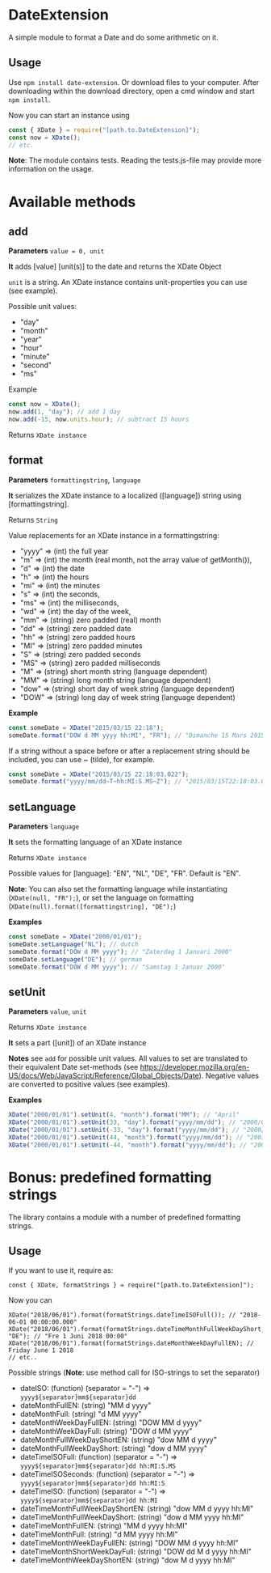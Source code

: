 # DateExtension
A simple module to format a Date and do some arithmetic on it.

## Usage
Use `npm install date-extension`.
Or download files to your computer. After downloading 
within the download directory, open a cmd window and start `npm install`.

Now you can start an instance using

```javascript
const { XDate } = require("[path.to.DateExtension]");
const now = XDate();
// etc.
```
**Note**: The module contains tests. Reading the tests.js-file may provide more information on the usage.

# Available methods
## add

**Parameters** `value = 0, unit`

**It** adds [value] [unit(s)] to the date and returns the XDate Object

`unit` is a string. An XDate instance contains unit-properties you can use (see example).

Possible unit values: 
- "day" 
- "month" 
- "year" 
- "hour" 
- "minute" 
- "second" 
- "ms"

Example

```javascript
const now = XDate();
now.add(1, "day"); // add 1 day
now.add(-15, now.units.hour); // subtract 15 hours
```
Returns `XDate instance`

## format

**Parameters** `formattingstring`, `language`

**It** serializes the XDate instance to a localized ([language]) string using [formattingstring].

Returns `String`

Value replacements for an XDate instance in a formattingstring:
- "yyyy" => (int) the full year
- "m" => (int) the month (real month, not the array value of getMonth()),
- "d" => (int) the date
- "h" => (int) the hours
- "mi" => (int) the minutes
- "s" => (int) the seconds,
- "ms" => (int) the milliseconds,
- "wd" => (int) the day of the week,
- "mm" => (string) zero padded (real) month
- "dd" => (string) zero padded date
- "hh" => (string) zero padded hours
- "MI" => (string) zero padded minutes
- "S" => (string) zero padded seconds
- "MS" => (string) zero padded milliseconds
- "M" => (string) short month string (language dependent)
- "MM" => (string) long month string (language dependent)
- "dow" => (string) short day of week string (language dependent)
- "DOW" => (string) long day of week string (language dependent)

**Example**

```javascript
const someDate = XDate("2015/03/15 22:18");
someDate.format("DOW d MM yyyy hh:MI", "FR"); // "Dimanche 15 Mars 2015 22:18"
```

If a string without a space before or after a replacement string  should be included, you can use ~ (tilde), for example.

```javascript
const someDate = XDate("2015/03/15 22:18:03.022");
someDate.format("yyyy/mm/dd~T~hh:MI:S.MS~Z"); // "2015/03/15T22:18:03.022Z"
```

## setLanguage

**Parameters** `language`

**It** sets the formatting language of an XDate instance

Returns `XDate instance`

Possible values for [language]: "EN", "NL", "DE", "FR". Default is "EN".

**Note**: You can also set the formatting language while instantiating (`XDate(null, "FR");`), or
set the language on formatting (`XDate(null).format([formattingstring], "DE");`)

**Examples**

```javascript
const someDate = XDate("2000/01/01");
someDate.setLanguage("NL"); // dutch
someDate.format("DOW d MM yyyy"); // "Zaterdag 1 Januari 2000"
someDate.setLanguage("DE"); // german
someDate.format("DOW d MM yyyy"); // "Samstag 1 Januar 2000"
```
## setUnit
**Parameters** `value`, `unit`

Returns `XDate instance`

**It** sets a part ([unit]) of an XDate instance

**Notes** see `add` for possible unit values. All values to set are translated 
to their equivalent Date set-methods (see https://developer.mozilla.org/en-US/docs/Web/JavaScript/Reference/Global_Objects/Date). 
Negative values are converted to positive values (see examples).


**Examples**

```javascript
XDate("2000/01/01").setUnit(4, "month").format("MM"); // "April"
XDate("2000/01/01").setUnit(33, "day").format("yyyy/mm/dd"); // "2000/02/02"
XDate("2000/01/01").setUnit(-33, "day").format("yyyy/mm/dd"); // "2000/02/02"
XDate("2000/01/01").setUnit(44, "month").format("yyyy/mm/dd"); // "2003/08/01"
XDate("2000/01/01").setUnit(-44, "month").format("yyyy/mm/dd"); // "2003/08/01"
```

# Bonus: predefined formatting strings
The library contains a module with a number of predefined formatting strings.

## Usage

If you want to use it, require as:

```
const { XDate, formatStrings } = require("[path.to.DateExtension]");
```

Now you can

```
XDate("2018/06/01").format(formatStrings.dateTimeISOFull()); // "2018-06-01 00:00:00.000"
XDate("2018/06/01").format(formatStrings.dateTimeMonthFullWeekDayShort, "DE"); // "Fre 1 Juni 2018 00:00"
XDate("2018/06/01").format(formatStrings.dateMonthWeekDayFullEN); // Friday June 1 2018
// etc..
```

Possible strings (**Note**: use method call for ISO-strings to set the separator)

- dateISO: (function) (separator = "-") => `yyyy${separator}mm${separator}dd`
- dateMonthFullEN: (string) "MM d yyyy"
- dateMonthFull: (string) "d MM yyyy"
- dateMonthWeekDayFullEN: (string) "DOW MM d yyyy"
- dateMonthWeekDayFull: (string) "DOW d MM yyyy"
- dateMonthFullWeekDayShortEN: (string) "dow MM d yyyy"
- dateMonthFullWeekDayShort: (string) "dow d MM yyyy"
- dateTimeISOFull: (function) (separator = "-") => `yyyy${separator}mm${separator}dd hh:MI:S.MS`
- dateTimeISOSeconds: (function) (separator = "-") => `yyyy${separator}mm${separator}dd hh:MI:S`
- dateTimeISO: (function) (separator = "-") => `yyyy${separator}mm${separator}dd hh:MI`
- dateTimeMonthFullWeekDayShortEN: (string) "dow MM d yyyy hh:MI"
- dateTimeMonthFullWeekDayShort: (string) "dow d MM yyyy hh:MI"
- dateTimeMonthFullEN: (string) "MM d yyyy hh:MI"
- dateTimeMonthFull: (string) "d MM yyyy hh:MI"
- dateTimeMonthWeekDayFullEN: (string) "DOW MM d yyyy hh:MI"
- dateTimeMonthShortWeekDayFull: (string) "DOW dd M d yyyy hh:MI"
- dateTimeMonthWeekDayShortEN: (string) "dow M d yyyy hh:MI"